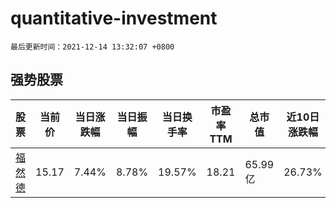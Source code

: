 # quantitative-investment

`最后更新时间：2021-12-14 13:32:07 +0800`

## 强势股票

|股票|当前价|当日涨跌幅|当日振幅|当日换手率|市盈率TTM|总市值|近10日涨跌幅|
|----|----|----|----|----|----|----|----|
|[福然德](https://xueqiu.com/S/SH605050)|15.17|7.44%|8.78%|19.57%|18.21|65.99亿|26.73%|
